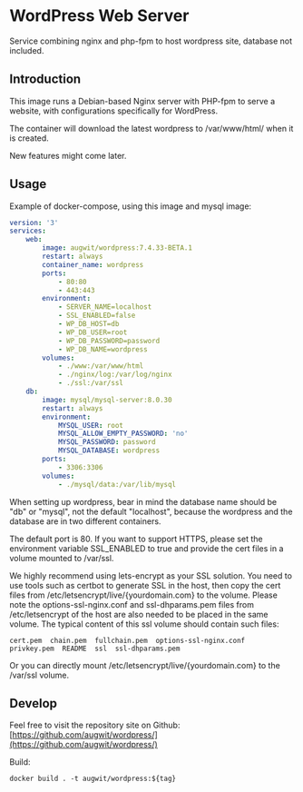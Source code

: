 # WordPress Web Server
Service combining nginx and php-fpm to host wordpress site, database not included.

## Introduction
This image runs a Debian-based Nginx server with PHP-fpm to serve a website, with configurations specifically for WordPress.

The container will download the latest wordpress to /var/www/html/ when it is created.

New features might come later. 

## Usage
Example of docker-compose, using this image and mysql image:
```yml
version: '3'
services:
    web:
        image: augwit/wordpress:7.4.33-BETA.1
        restart: always
        container_name: wordpress
        ports:
            - 80:80
            - 443:443
        environment:
            - SERVER_NAME=localhost
            - SSL_ENABLED=false
            - WP_DB_HOST=db
            - WP_DB_USER=root
            - WP_DB_PASSWORD=password
            - WP_DB_NAME=wordpress
        volumes:
            - ./www:/var/www/html
            - ./nginx/log:/var/log/nginx
            - ./ssl:/var/ssl
    db:
        image: mysql/mysql-server:8.0.30
        restart: always
        environment:
            MYSQL_USER: root
            MYSQL_ALLOW_EMPTY_PASSWORD: 'no'
            MYSQL_PASSWORD: password
            MYSQL_DATABASE: wordpress
        ports:
            - 3306:3306
        volumes:
            - ./mysql/data:/var/lib/mysql
```

When setting up wordpress, bear in mind the database name should be "db" or "mysql", not the default "localhost", because the wordpress and the database are in two different containers.

The default port is 80. If you want to support HTTPS, please set the environment variable SSL_ENABLED to true and provide the cert files in a volume mounted to /var/ssl.

We highly recommend using lets-encrypt as your SSL solution. You need to use tools such as certbot to generate SSL in the host, then copy the cert files from /etc/letsencrypt/live/{yourdomain.com} to the volume. Please note the options-ssl-nginx.conf and ssl-dhparams.pem files from /etc/letsencrypt of the host are also needed to be placed in the same volume. The typical content of this ssl volume should contain such files:
```shell
cert.pem  chain.pem  fullchain.pem  options-ssl-nginx.conf  privkey.pem  README  ssl  ssl-dhparams.pem
```
Or you can directly mount /etc/letsencrypt/live/{yourdomain.com} to the /var/ssl volume.


## Develop
Feel free to visit the repository site on Github: [https://github.com/augwit/wordpress/](https://github.com/augwit/wordpress/)

Build:
```
docker build . -t augwit/wordpress:${tag}
```

